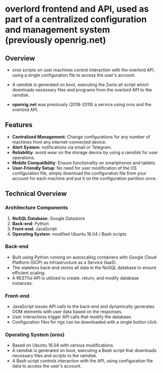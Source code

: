 # overlord frontend and API, used as part of a centralized configuration and management system (previously openrig.net)

## Overview

- oros scripts on user machines control interaction with the overlord API, using a single configuration file to access the user's account.

- A ramdisk is generated on boot, executing the 2unix.sh script which downloads necessary files and programs from the overlord API to the ramdisk.

- **openrig.net** was previously (2018-2019) a service using oros and the overlord API.

## Features
- **Centralized Management**: Change configurations for any number of machines from any internet-connected device.
- **Alert System**: notifications via email or Telegram.
- **Reliability**:  avoid wear on the storage device by using a ramdisk for user operations.
- **Mobile Compatibility**: Ensure functionality on smartphones and tablets.
- **User-Friendly Setup**: No need for user modification of the OS configuration file, simply download the configuration file from your account for each machine and put it on the configuration partition once.

## Technical Overview

### Architecture Components

1. **NoSQL Database**: Google Datastore
2. **Back-end**: Python
3. **Front-end**: JavaScript
4. **Operating System**: modified Ubuntu 16.04 / Bash scripts

### Back-end

- Built using Python running on autoscaling containers with Google Cloud Platform (GCP) as Infrastructure as a Service (IaaS).
- The stateless back-end stores all data in the NoSQL database to ensure efficient scaling.
- A RESTful API is utilized to create, return, and modify database instances.

### Front-end

- JavaScript issues API calls to the back-end and dynamically generates DOM elements with user data based on the responses.
- User interactions trigger API calls that modify the database.
- Configuration files for rigs can be downloaded with a single button click.

### Operating System (oros)

- Based on Ubuntu 16.04 with various modifications.
- A ramdisk is generated on boot, executing a Bash script that downloads necessary files and scripts to the ramdisk.
- A Bash script controls interaction with the API, using configuration file data to access the user's account.
